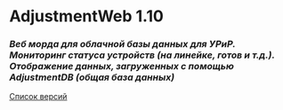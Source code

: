 # AdjustmentWeb 1.10    
### <i>Веб морда для облачной базы данных для УРиР. Мониторинг статуса устройств (на линейке, готов и т.д.). Отображение данных, загруженных с помощью AdjustmentDB (общая база данных)</i> 

[Список версий](./VERSION.md)


[comment]: <> (![alt tag]&#40;fon.png&#41;)
